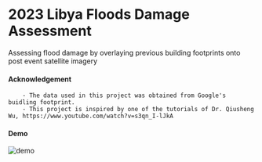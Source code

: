 # 2023 Libya Floods Damage Assessment
Assessing flood damage by overlaying previous building footprints onto post event satellite imagery

#### Acknowledgement
``` 
    - The data used in this project was obtained from Google's buidling footprint.
    - This project is inspired by one of the tutorials of Dr. Qiusheng Wu, https://www.youtube.com/watch?v=s3qn_I-lJkA
```

#### Demo
![demo](demo.png)
